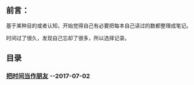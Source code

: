## 前言：

基于某种目的或者认知，开始觉得自己有必要把每本自己读过的数都整理成笔记。

时间过了很久，发现自己忘却了很多，所以选择记录。

## 目录

### [把时间当作朋友](./把时间当作朋友.md)  --2017-07-02

